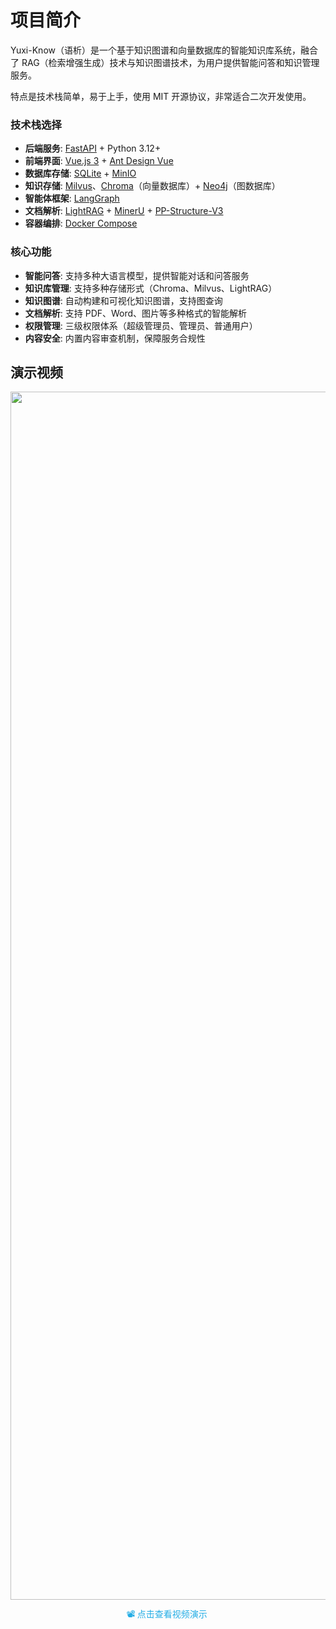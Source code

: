 # 项目简介

Yuxi-Know（语析）是一个基于知识图谱和向量数据库的智能知识库系统，融合了 RAG（检索增强生成）技术与知识图谱技术，为用户提供智能问答和知识管理服务。

特点是技术栈简单，易于上手，使用 MIT 开源协议，非常适合二次开发使用。

### 技术栈选择

- **后端服务**: [FastAPI](https://github.com/tiangolo/fastapi) + Python 3.12+
- **前端界面**: [Vue.js 3](https://github.com/vuejs/vue) + [Ant Design Vue](https://github.com/vueComponent/ant-design-vue)
- **数据库存储**: [SQLite](https://github.com/sqlite/sqlite) + [MinIO](https://github.com/minio/minio)
- **知识存储**: [Milvus](https://github.com/milvus-io/milvus)、[Chroma](https://github.com/chroma-core/chroma)（向量数据库）+ [Neo4j](https://github.com/neo4j/neo4j)（图数据库）
- **智能体框架**: [LangGraph](https://github.com/langchain-ai/langgraph)
- **文档解析**: [LightRAG](https://github.com/HKUDS/LightRAG) + [MinerU](https://github.com/HKUDS/MinerU) + [PP-Structure-V3](https://github.com/PaddlePaddle/PaddleOCR)
- **容器编排**: [Docker Compose](https://github.com/docker/compose)

### 核心功能

- **智能问答**: 支持多种大语言模型，提供智能对话和问答服务
- **知识库管理**: 支持多种存储形式（Chroma、Milvus、LightRAG）
- **知识图谱**: 自动构建和可视化知识图谱，支持图查询
- **文档解析**: 支持 PDF、Word、图片等多种格式的智能解析
- **权限管理**: 三级权限体系（超级管理员、管理员、普通用户）
- **内容安全**: 内置内容审查机制，保障服务合规性

## 演示视频

<div align="center">
  <a href="https://www.bilibili.com/video/BV1ETedzREgY/?share_source=copy_web&vd_source=37b0bdbf95b72ea38b2dc959cfadc4d8" target="_blank">
    <img width="3651" height="1933" alt="视频演示缩略图" src="https://github.com/user-attachments/assets/eac4fa89-2176-46ae-a649-45a125cb6ed1" />
  </a>
  <p style="margin-top: 12px;">
    <a href="https://www.bilibili.com/video/BV1ETedzREgY/?share_source=copy_web&vd_source=37b0bdbf95b72ea38b2dc959cfadc4d8" target="_blank" style="text-decoration: none; color: #23ade5; font-weight: 500;">
      📽️ 点击查看视频演示 <i class="fa fa-external-link" style="margin-left: 4px;"></i>
    </a>
  </p>
</div>